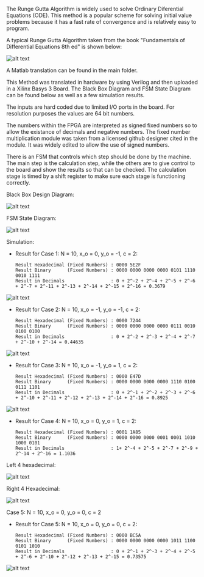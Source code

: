 The Runge Gutta Algorithm is widely used to solve Ordinary Diferential Equations (ODE). This method is a popular scheme for solving initial value problems because it
has a fast rate of convergence and is relatively easy to program.

A typical Runge Gutta Algorithm taken from the book "Fundamentals of Differential Equations 8th ed" is shown below:

![alt text](https://github.com/FilippoCheein/Runge_Kutta_FPGA/blob/main/Basys%203%20Upload/RK4_Algorithm_Book.PNG?raw=true)

A Matlab translation can be found in the main folder. 

This Method was translated in hardware by using Verilog and then uploaded in a Xilinx Basys 3 Board. The Black Box Diagram and FSM State Diagram can be found below as well as a few simulation results.

The inputs are hard coded due to limited I/O ports in the board. For resolution purposes the values are 64 bit numbers.

The numbers within the FPGA are interpreted as signed fixed numbers so to allow the existance of decimals and negative numbers. The fixed number multiplication module was taken from a licensed github designer cited in the module. It was widely edited to allow the use of signed numbers. 

There is an FSM that controls which step should be done by the machine. The main step is the calculation step, while the others are to give control to the board and show the results so that can be checked. The calculation stage is timed by a shift register to make sure each stage is functioning correctly.

Black Box Design Diagram:

![alt text](https://github.com/FilippoCheein/Runge_Kutta_FPGA/blob/main/Basys%203%20Upload/RK4_Black_Box_Diagram_Final.PNG?raw=true)


FSM State Diagram:

![alt text](https://github.com/FilippoCheein/Runge_Kutta_FPGA/blob/main/Basys%203%20Upload/RK4_FSM_State_Diagram.PNG?raw=true)


Simulation:

* Result for Case 1:  N = 10, x_o = 0, y_o = -1, c = 2:
 
      Result Hexadecimal (Fixed Numbers) : 0000 5E2F
      Result Binary      (Fixed Numbers) : 0000 0000 0000 0000 0101 1110 0010 1111
      Result in Decimals                 : 0 + 2^-2 + 2^-4 + 2^-5 + 2^-6 + 2^-7 + 2^-11 + 2^-13 + 2^-14 + 2^-15 + 2^-16 = 0.3679   

![alt text](https://github.com/FilippoCheein/Runge_Kutta_FPGA/blob/main/Basys%203%20Upload/Simulation%20Pic/test_1.JPG?raw=true)


* Result for Case 2: N = 10, x_o = -1, y_o = -1, c = 2:
 
      Result Hexadecimal (Fixed Numbers) : 0000 7244
      Result Binary      (Fixed Numbers) : 0000 0000 0000 0000 0111 0010 0100 0100
      Result in Decimals                 : 0 + 2^-2 + 2^-3 + 2^-4 + 2^-7 + 2^-10 + 2^-14 = 0.44635

![alt text](https://github.com/FilippoCheein/Runge_Kutta_FPGA/blob/main/Basys%203%20Upload/Simulation%20Pic/test_2.JPG?raw=true)

* Result for Case 3: N = 10, x_o = -1, y_o = 1, c = 2:
 
      Result Hexadecimal (Fixed Numbers) : 0000 E47D
      Result Binary      (Fixed Numbers) : 0000 0000 0000 0000 1110 0100 0111 1101
      Result in Decimals                 : 0 + 2^-1 + 2^-2 + 2^-3 + 2^-6 + 2^-10 + 2^-11 + 2^-12 + 2^-13 + 2^-14 + 2^-16 = 0.8925

![alt text](https://github.com/FilippoCheein/Runge_Kutta_FPGA/blob/main/Basys%203%20Upload/Simulation%20Pic/test_3.JPG?raw=true)

* Result for Case 4: N = 10, x_o = 0, y_o = 1, c = 2:
 
      Result Hexadecimal (Fixed Numbers) : 0001 1A85
      Result Binary      (Fixed Numbers) : 0000 0000 0000 0001 0001 1010 1000 0101
      Result in Decimals                 : 1+ 2^-4 + 2^-5 + 2^-7 + 2^-9 + 2^-14 + 2^-16 = 1.1036

Left 4 hexadecimal:

![alt text](https://github.com/FilippoCheein/Runge_Kutta_FPGA/blob/main/Basys%203%20Upload/Simulation%20Pic/test_4_1.JPG?raw=true)

Right 4 Hexadecimal:

![alt text](https://github.com/FilippoCheein/Runge_Kutta_FPGA/blob/main/Basys%203%20Upload/Simulation%20Pic/test_4_2.JPG?raw=true)


Case 5:  N = 10, x_o = 0, y_o = 0, c = 2
* Result for Case 5:  N = 10, x_o = 0, y_o = 0, c = 2:
 
      Result Hexadecimal (Fixed Numbers) : 0000 BC5A
      Result Binary      (Fixed Numbers) : 0000 0000 0000 0000 1011 1100 0101 1010
      Result in Decimals                 : 0 + 2^-1 + 2^-3 + 2^-4 + 2^-5 + 2^-6 + 2^-10 + 2^-12 + 2^-13 + 2^-15 = 0.73575

![alt text](https://github.com/FilippoCheein/Runge_Kutta_FPGA/blob/main/Basys%203%20Upload/Simulation%20Pic/test_5_1.JPG?raw=true)
